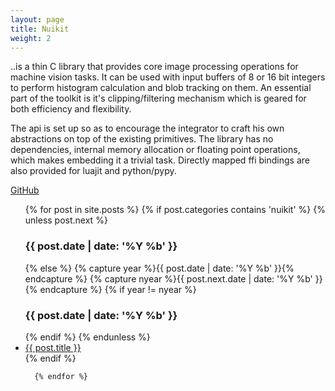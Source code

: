 ```yaml
---
layout: page
title: Nuikit
weight: 2
---
```

<p>
..is a thin C library that provides core image processing operations for machine vision tasks. It can be used with input buffers of 8 or 16 bit integers to perform histogram calculation and blob tracking on them. An essential part of the toolkit is it's clipping/filtering mechanism which is geared for both efficiency and flexibility.</p>

<p>The api is set up so as to encourage the integrator to craft his own abstractions on top of the existing primitives. The library has no dependencies, internal memory allocation or floating point operations, which makes embedding it a trivial task. Directly mapped ffi bindings are also provided for luajit and python/pypy.
</p>
<p><a href="{{ post.url }}">GitHub</a></p>
<ul class="posts">
	  {% for post in site.posts %}
     {% if post.categories contains 'nuikit' %}
      {% unless post.next %}
	      <h3>{{ post.date | date: '%Y %b' }}</h3>
	    {% else %}
	      {% capture year %}{{ post.date | date: '%Y %b' }}{% endcapture %}
	      {% capture nyear %}{{ post.next.date | date: '%Y %b' }}{% endcapture %}
	      {% if year != nyear %}
	        <h3>{{ post.date | date: '%Y %b' }}</h3>
	      {% endif %}
	    {% endunless %}
      <li><a href="{{ post.url }}">{{ post.title }}</a></li>
    {% endif %}
	   
	  {% endfor %}
</ul>
